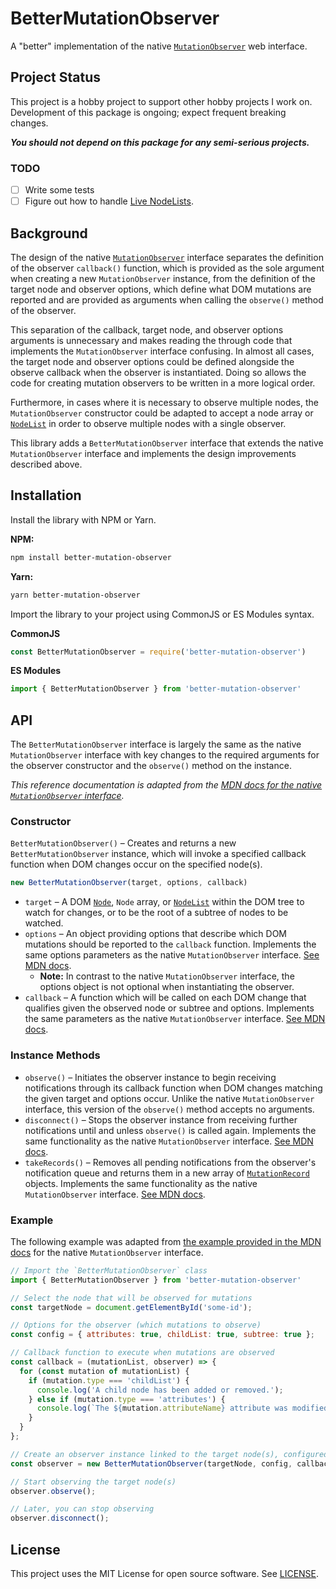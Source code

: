 # BetterMutationObserver
A "better" implementation of the native [`MutationObserver`](https://developer.mozilla.org/en-US/docs/Web/API/MutationObserver) web interface.

## Project Status
This project is a hobby project to support other hobby projects I work on. Development of this package is ongoing; expect frequent breaking changes.

***You should not depend on this package for any semi-serious projects.***

### TODO
- [ ] Write some tests
- [ ] Figure out how to handle [Live NodeLists](https://developer.mozilla.org/en-US/docs/Web/API/NodeList).

## Background
The design of the native [`MutationObserver`](https://developer.mozilla.org/en-US/docs/Web/API/MutationObserver) interface separates the definition of the observer `callback()` function, which is provided as the sole argument when creating a new `MutationObserver` instance, from the definition of the target node and observer options, which define what DOM mutations are reported and are provided as arguments when calling the `observe()` method of the observer.

This separation of the callback, target node, and observer options arguments is unnecessary and makes reading the through code that implements the `MutationObserver` interface confusing. In almost all cases, the target node and observer options could be defined alongside the observe callback when the observer is instantiated. Doing so allows the code for creating mutation observers to be written in a more logical order.

Furthermore, in cases where it is necessary to observe multiple nodes, the `MutationObserver` constructor could be adapted to accept a node array or [`NodeList`](https://developer.mozilla.org/en-US/docs/Web/API/NodeList) in order to observe multiple nodes with a single observer.

This library adds a `BetterMutationObserver` interface that extends the native `MutationObserver` interface and implements the design improvements described above.

## Installation

Install the library with NPM or Yarn.

**NPM:**
```sh
npm install better-mutation-observer
```

**Yarn:**
```sh
yarn better-mutation-observer
```

Import the library to your project using CommonJS or ES Modules syntax.

**CommonJS**
```js
const BetterMutationObserver = require('better-mutation-observer')
```

**ES Modules**
```js
import { BetterMutationObserver } from 'better-mutation-observer'
```

## API
The `BetterMutationObserver` interface is largely the same as the native `MutationObserver` interface with key changes to the required arguments for the observer constructor and the `observe()` method on the instance.

*This reference documentation is adapted from the [MDN docs for the native `MutationObserver` interface](https://developer.mozilla.org/en-US/docs/Web/API/MutationObserver).*

### Constructor
`BetterMutationObserver()` – Creates and returns a new `BetterMutationObserver` instance, which will invoke a specified callback function when DOM changes occur on the specified node(s).

```js
new BetterMutationObserver(target, options, callback)
```
- `target` – A DOM [`Node`](https://developer.mozilla.org/en-US/docs/Web/API/Node), `Node` array, or [`NodeList`](https://developer.mozilla.org/en-US/docs/Web/API/NodeList) within the DOM tree to watch for changes, or to be the root of a subtree of nodes to be watched.
- `options` – An object providing options that describe which DOM mutations should be reported to the `callback` function. Implements the same options parameters as the native `MutationObserver` interface. [See MDN docs](https://developer.mozilla.org/en-US/docs/Web/API/MutationObserver/observe#parameters).
  - **Note:** In contrast to the native `MutationObserver` interface, the options object is not optional when instantiating the observer.
- `callback` – A function which will be called on each DOM change that qualifies given the observed node or subtree and options. Implements the same parameters as the native `MutationObserver` interface. [See MDN docs](https://developer.mozilla.org/en-US/docs/Web/API/MutationObserver/MutationObserver#parameters).

### Instance Methods
- `observe()` – Initiates the observer instance to begin receiving notifications through its callback function when DOM changes matching the given target and options occur. Unlike the native `MutationObserver` interface, this version of the `observe()` method accepts no arguments.
- `disconnect()` – Stops the observer instance from receiving further notifications until and unless `observe()` is called again. Implements the same functionality as the native `MutationObserver` interface. [See MDN docs](https://developer.mozilla.org/en-US/docs/Web/API/MutationObserver/disconnect).
- `takeRecords()` – Removes all pending notifications from the observer's notification queue and returns them in a new array of [`MutationRecord`](https://developer.mozilla.org/en-US/docs/Web/API/MutationRecord) objects. Implements the same functionality as the native `MutationObserver` interface. [See MDN docs](https://developer.mozilla.org/en-US/docs/Web/API/MutationObserver/takeRecords).

### Example
The following example was adapted from [the example provided in the MDN docs](https://developer.mozilla.org/en-US/docs/Web/API/MutationObserver#example) for the native `MutationObserver` interface.
```js
// Import the `BetterMutationObserver` class
import { BetterMutationObserver } from 'better-mutation-observer'

// Select the node that will be observed for mutations
const targetNode = document.getElementById('some-id');

// Options for the observer (which mutations to observe)
const config = { attributes: true, childList: true, subtree: true };

// Callback function to execute when mutations are observed
const callback = (mutationList, observer) => {
  for (const mutation of mutationList) {
    if (mutation.type === 'childList') {
      console.log('A child node has been added or removed.');
    } else if (mutation.type === 'attributes') {
      console.log(`The ${mutation.attributeName} attribute was modified.`);
    }
  }
};

// Create an observer instance linked to the target node(s), configured mutations, and callback function
const observer = new BetterMutationObserver(targetNode, config, callback);

// Start observing the target node(s)
observer.observe();

// Later, you can stop observing
observer.disconnect();
```

## License
This project uses the MIT License for open source software. See [LICENSE](LICENSE).